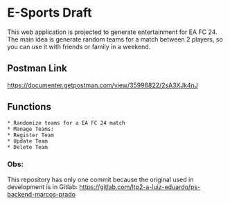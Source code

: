 # E-Sports Draft

This web application is projected to generate entertainment for EA FC 24. The main idea is generate random teams for a match between 2 players, so you can use it with friends or family in a weekend.

## Postman Link

https://documenter.getpostman.com/view/35996822/2sA3XJk4nJ

## Functions

    * Randomize teams for a EA FC 24 match
    * Manage Teams:
    * Register Team
    * Update Team
    * Delete Team

### Obs:

This repository has only one commit because the original used in development is in Gitlab: https://gitlab.com/ltp2-a-luiz-eduardo/ps-backend-marcos-prado
